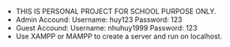 - THIS IS PERSONAL PROJECT FOR SCHOOL PURPOSE ONLY.
- Admin Accound: 
    Username: huy123
    Password: 123
- Guest Accound:
    Username: nhuhuy1999
    Password: 123
- Use XAMPP or MAMPP to create a server and run on localhost.